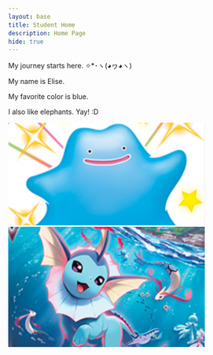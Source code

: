 ```yaml
---
layout: base
title: Student Home 
description: Home Page
hide: true
---
```


My journey starts here. ✧*･ヽ(◕ヮ◕ヽ)

My name is Elise. 

My favorite color is blue. 

I also like elephants. Yay! :D

<img src="./images/ShinyDitto.png" alt="Ditto is the best!" width="400"> 
<img src="./images/DynamaxVaporeon.png" alt="Ditto is the best!" width="400">
